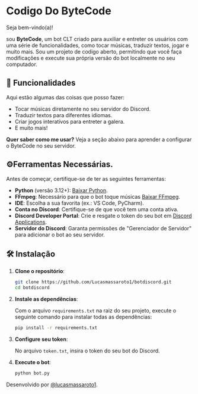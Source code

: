 # Codigo Do ByteCode
Seja bem-vindo(a)!

sou **ByteCode**, um bot CLT criado para auxiliar e entreter os usuários com uma série de funcionalidades, como tocar músicas, traduzir textos, jogar e muito mais.
Sou um projeto de codigo aberto, permitindo que você faça modificações  e execute sua própria versão do bot localmente no seu computador.

## 🚀 Funcionalidades
Aqui estão algumas das coisas que posso fazer:
- Tocar músicas diretamente no seu servidor do Discord.
- Traduzir textos para diferentes idiomas.
- Criar jogos interativos para entreter a galera.
- E muito mais!

**Quer saber como me usar?** Veja a seção abaixo para aprender a configurar o ByteCode no seu servidor.

## ⚙️Ferramentas Necessárias.
Antes de começar, certifique-se de ter as seguintes ferramentas:
- **Python** (versão 3.12+): [Baixar Python](https://www.python.org/downloads/).
- **FFmpeg**: Necessário para que o bot toque músicas [Baixar FFmpeg](https://www.ffmpeg.org/download.html).
- **IDE**: Escolha a sua favorita (ex.: VS Code, PyCharm).
- **Conta no Discord**: Certifique-se de que você tem uma conta ativa.
- **Discord Developer Portal**: Crie e resgate o token do seu bot em [Discord Applications](https://discord.com/developers/applications).
- **Servidor do Discord**: Garanta permissões de "Gerenciador de Servidor" para adicionar o bot ao seu servidor.

## 🛠️ Instalação

1. **Clone o repositório**:

   ```bash
   git clone https://github.com/Lucasmassaroto1/botdiscord.git
   cd botdiscord
    ```
2. **Instale as dependências**:

   Com o arquivo `requirements.txt` na raiz do seu projeto, execute o seguinte comando para instalar todas as dependências:

   ```bash
   pip install -r requirements.txt
    ```
3. **Configure seu token**:

   No arquivo ``token.txt``, insira o token do seu bot do Discord.

1. **Execute o bot**:

   ```bash
   python bot.py
    ```
Desenvolvido por <a href="https://www.tiktok.com/@lucasmassaroto1">@lucasmassaroto1</a>.
